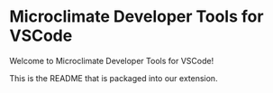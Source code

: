 # Microclimate Developer Tools for VSCode

Welcome to Microclimate Developer Tools for VSCode!

This is the README that is packaged into our extension.